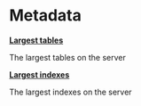 # Metadata

**[Largest tables](Metadata/LargestTables.md)**

The largest tables on the server

**[Largest indexes](Metadata/LargestIndexes.md)**

The largest indexes on the server


